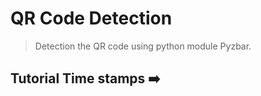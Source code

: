 # QR Code Detection 

> Detection the QR code using python module Pyzbar.

## Tutorial Time stamps ➡️
